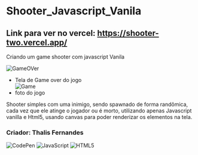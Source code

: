 # Shooter_Javascript_Vanila

## Link para ver no vercel: https://shooter-two.vercel.app/
Criando um game shooter com javascript Vanila

![GameOVer](https://i.pinimg.com/originals/52/d1/e2/52d1e26019d29b4a00fa80c34e5c70d8.jpg)  
- Tela de Game over do jogo  
![Game](https://i.pinimg.com/originals/b4/33/de/b433de5b5866c8500d22bb91e0b7d226.jpg)  
- foto do jogo  

Shooter simples com uma inimigo, sendo spawnado de forma randômica, cada vez que ele atinge o jogador ou é morto, utilizando apenas Javascript vanilla e 
Html5, usando canvas para poder renderizar os elementos na tela.









### Criador: Thalis Fernandes
![CodePen](https://img.shields.io/badge/Codepen-000000?style=for-the-badge&logo=codepen&logoColor=white)
![JavaScript](https://img.shields.io/badge/javascript-%23323330.svg?style=for-the-badge&logo=javascript&logoColor=%23F7DF1E)
![HTML5](https://img.shields.io/badge/html5-%23E34F26.svg?style=for-the-badge&logo=html5&logoColor=white)



